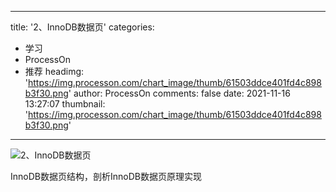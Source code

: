 
---
title: '2、InnoDB数据页'
categories: 
 - 学习
 - ProcessOn
 - 推荐
headimg: 'https://img.processon.com/chart_image/thumb/61503ddce401fd4c898b3f30.png'
author: ProcessOn
comments: false
date: 2021-11-16 13:27:07
thumbnail: 'https://img.processon.com/chart_image/thumb/61503ddce401fd4c898b3f30.png'
---

<div>   
<img class="thumb" alt="2、InnoDB数据页" src="https://img.processon.com/chart_image/thumb/61503ddce401fd4c898b3f30.png" referrerpolicy="no-referrer">
<p>InnoDB数据页结构，剖析InnoDB数据页原理实现</p>  
</div>
            